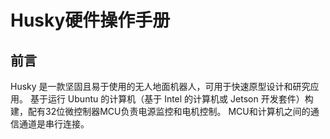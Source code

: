 # Husky硬件操作手册

## 前言
Husky 是一款坚固且易于使用的无人地面机器人，可用于快速原型设计和研究应用。
基于运行 Ubuntu 的计算机（基于 Intel 的计算机或 Jetson 开发套件）构建，配有32位微控制器MCU负责电源监控和电机控制。
MCU和计算机之间的通信通道是串行连接。

